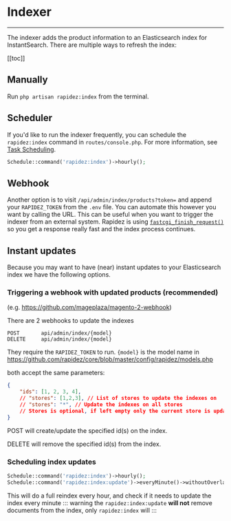 # Indexer

---

The indexer adds the product information to an Elasticsearch index for InstantSearch. There are multiple ways to refresh the index:

[[toc]]

## Manually

Run `php artisan rapidez:index` from the terminal.

## Scheduler

If you'd like to run the indexer frequently, you can schedule the `rapidez:index` command in `routes/console.php`. For more information, see [Task Scheduling](https://laravel.com/docs/11.x/scheduling).

```php
Schedule::command('rapidez:index')->hourly();
```

## Webhook

Another option is to visit `/api/admin/index/products?token=` and append your `RAPIDEZ_TOKEN` from the `.env` file. You can automate this however you want by calling the URL. This can be useful when you want to trigger the indexer from an external system. Rapidez is using [`fastcgi_finish_request()`](https://www.php.net/fastcgi_finish_request) so you get a response really fast and the index process continues.

## Instant updates

Because you may want to have (near) instant updates to your Elasticsearch index we have the following options.

### Triggering a webhook with updated products (recommended)
(e.g. https://github.com/mageplaza/magento-2-webhook)

There are 2 webhooks to update the indexes
```
POST       api/admin/index/{model}
DELETE     api/admin/index/{model}
```

They require the `RAPIDEZ_TOKEN` to run.
`{model}` is the model name in https://github.com/rapidez/core/blob/master/config/rapidez/models.php

both accept the same parameters:
```json
{
    "ids": [1, 2, 3, 4],
    // "stores": [1,2,3], // List of stores to update the indexes on
    // "stores": "*", // Update the indexes on all stores
    // Stores is optional, if left empty only the current store is updated.
}
```

POST will create/update the specified id(s) on the index.

DELETE will remove the specified id(s) from the index.

### Scheduling index updates

```php
Schedule::command('rapidez:index')->hourly();
Schedule::command('rapidez:index:update')->everyMinute()->withoutOverlapping();
```

This will do a full reindex every hour, and check if it needs to update the index every minute
::: warning
the `rapidez:index:update` **will not** remove documents from the index, only `rapidez:index` will
:::
